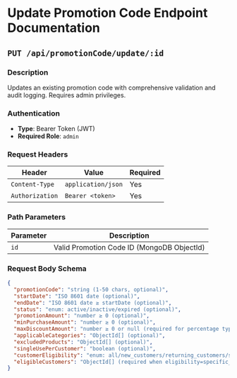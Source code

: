# Update Promotion Code Endpoint Documentation

## `PUT /api/promotionCode/update/:id`

### Description
Updates an existing promotion code with comprehensive validation and audit logging. Requires admin privileges.

### Authentication
- **Type**: Bearer Token (JWT)
- **Required Role**: `admin`

### Request Headers
| Header | Value | Required |
|--------|-------|----------|
| `Content-Type` | `application/json` | Yes |
| `Authorization` | `Bearer <token>` | Yes |

### Path Parameters
| Parameter | Description |
|-----------|-------------|
| `id` | Valid Promotion Code ID (MongoDB ObjectId) |

### Request Body Schema
```json
{
  "promotionCode": "string (1-50 chars, optional)",
  "startDate": "ISO 8601 date (optional)",
  "endDate": "ISO 8601 date ≥ startDate (optional)",
  "status": "enum: active/inactive/expired (optional)",
  "promotionAmount": "number ≥ 0 (optional)",
  "minPurchaseAmount": "number ≥ 0 (optional)",
  "maxDiscountAmount": "number ≥ 0 or null (required for percentage type)",
  "applicableCategories": "ObjectId[] (optional)",
  "excludedProducts": "ObjectId[] (optional)",
  "singleUsePerCustomer": "boolean (optional)",
  "customerEligibility": "enum: all/new_customers/returning_customers/specific_customers (optional)",
  "eligibleCustomers": "ObjectId[] (required when eligibility=specific_customers)"
}